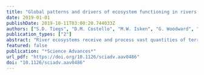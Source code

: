```yaml
---
title: "Global patterns and drivers of ecosystem functioning in rivers and riparian zones"
date: 2019-01-01
publishDate: 2019-10-11T03:00:20.744033Z
authors: ["S.D. Tiegs", "D.M. Costello", "M.W. Isken", "G. Woodward", "P.B. McIntyre", "M.O. Gessner", "E. Chauvet", "N.A. Griffiths", "plus approx. 140 others including" "**J.D. Tonkin**"]
publication_types: ["2"]
abstract: "River ecosystems receive and process vast quantities of terrestrial organic carbon, the fate of which depends strongly on microbial activity. Variation in and controls of processing rates, however, are poorly characterized at the global scale. In response, we used a peer-sourced research network and a highly standardized carbon processing assay to conduct a global-scale field experiment in greater than 1000 river and riparian sites. We found that Earth's biomes have distinct carbon processing signatures. Slow processing is evident across latitudes, whereas rapid rates are restricted to lower latitudes. Both the mean rate and variability decline with latitude, suggesting temperature constraints toward the poles and greater roles for other environmental drivers (e.g., nutrient loading) toward the equator. These results and data set the stage for unprecedented \"next-generation biomonitoring\" by establishing baselines to help quantify environmental impacts to the functioning of ecosystems at a global scale."
featured: false
publication: "*Science Advances*"
url_pdf: "https://doi.org/10.1126/sciadv.aav0486"
doi: "10.1126/sciadv.aav0486"
---
```


